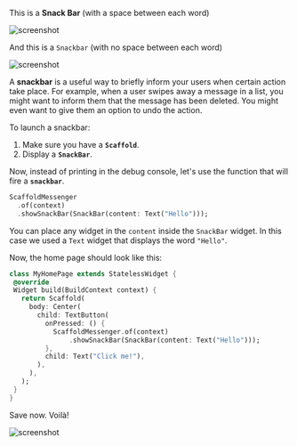 This is a **Snack Bar** (with a space between each word)

![screenshot](https://lh6.googleusercontent.com/ftGxvA6qwZd3OBkYPwIppox_FO1VOGPeQZrJ6tuX95naDCcM-l6Gi_Sn0XqPGuNUICParM7YChRSE1rTk_Fml51UzbdILe-vlfAlKSrnfPvrxZPKdsGL2pCwt6V0BaXx1fXq419j)

And this is a `Snackbar` (with no space between each word)

![screenshot](https://lh3.googleusercontent.com/JXkJKPz2bTfeDIyotbe8071bUCf92mWOIT_0CVNDWxRcaCRl4Em0eATgdcmbDvzUstwGOJWS2y7L4Dfapp_lEZYeGCccCWxo69eucj7JlvdY-gjrF-DE_-1cl0VzQ56RGVZ3dSgF)

A **snackbar** is a useful way to briefly inform your users when certain action take place. For example, when a user swipes away a message in a list, you might want to inform them that the message has been deleted. You might even want to give them an option to undo the action.

To launch a snackbar:

1. Make sure you have a **`Scaffold`**.
2. Display a **`SnackBar`**.

Now, instead of printing in the debug console, let's use the function that will fire a **`snackbar`**.

```dart
ScaffoldMessenger
  .of(context)
  .showSnackBar(SnackBar(content: Text("Hello")));
```

You can place any widget in the `content` inside the `SnackBar` widget. In this case we used a `Text` widget that displays the word `"Hello"`.

Now, the home page should look like this:

```dart
class MyHomePage extends StatelessWidget {
 @override
 Widget build(BuildContext context) {
   return Scaffold(
     body: Center(
       child: TextButton(
         onPressed: () {
           ScaffoldMessenger.of(context)
               .showSnackBar(SnackBar(content: Text("Hello")));
         },
         child: Text("Click me!"),
       ),
     ),
   );
 }
}
```

Save now. Voilà!

![screenshot](https://lh6.googleusercontent.com/r9LWmxCWEJMsqffram4OLMNaDFarVONoLmjasFtB9RQHRt4iX6LNYQBv-xha9lESZbejptYltrtO_BlbeI99DmTWiLps8KkqRlA5rlaQxb2nbY3nvwNbN5IpIR2KglG_OzRYAQGC)
